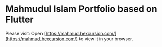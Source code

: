 # Mahmudul Islam Portfolio based on Flutter

Please visit:
Open [https://mahmud.hexcursion.com/](https://mahmud.hexcursion.com/) to view it in your browser.
